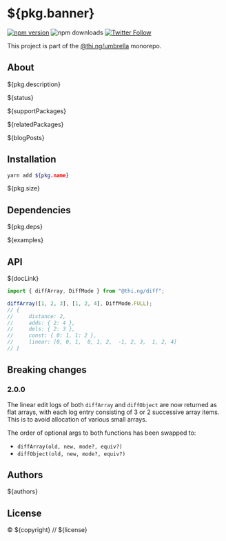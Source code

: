 # ${pkg.banner}

[![npm version](https://img.shields.io/npm/v/${pkg.name}.svg)](https://www.npmjs.com/package/${pkg.name})
![npm downloads](https://img.shields.io/npm/dm/${pkg.name}.svg)
[![Twitter Follow](https://img.shields.io/twitter/follow/thing_umbrella.svg?style=flat-square&label=twitter)](https://twitter.com/thing_umbrella)

This project is part of the
[@thi.ng/umbrella](https://github.com/thi-ng/umbrella/) monorepo.

<!-- TOC -->

## About

${pkg.description}

${status}

${supportPackages}

${relatedPackages}

${blogPosts}

## Installation

```bash
yarn add ${pkg.name}
```

${pkg.size}

## Dependencies

${pkg.deps}

${examples}

## API

${docLink}

```ts
import { diffArray, DiffMode } from "@thi.ng/diff";

diffArray([1, 2, 3], [1, 2, 4], DiffMode.FULL);
// {
//     distance: 2,
//     adds: { 2: 4 },
//     dels: { 2: 3 },
//     const: { 0: 1, 1: 2 },
//     linear: [0, 0, 1,  0, 1, 2,  -1, 2, 3,  1, 2, 4]
// }
```

## Breaking changes

### 2.0.0

The linear edit logs of both `diffArray` and `diffObject` are now
returned as flat arrays, with each log entry consisting of 3 or 2
successive array items. This is to avoid allocation of various small
arrays.

The order of optional args to both functions has been swapped to:

- `diffArray(old, new, mode?, equiv?)`
- `diffObject(old, new, mode?, equiv?)`

## Authors

${authors}

## License

&copy; ${copyright} // ${license}
